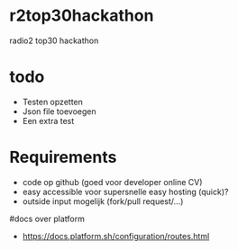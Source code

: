 # r2top30hackathon
radio2 top30 hackathon

# todo 
- Testen opzetten
- Json file toevoegen
- Een extra test

# Requirements
- code op github (goed voor developer online CV)
- easy accessible voor supersnelle easy hosting (quick)?
- outside input mogelijk (fork/pull request/...)


#docs over platform
- https://docs.platform.sh/configuration/routes.html

